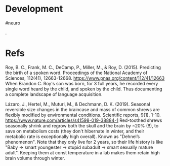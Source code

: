 # Development

#neuro

.

# Refs

Roy, B. C., Frank, M. C., DeCamp, P., Miller, M., & Roy, D. (2015). Predicting the birth of a spoken word. Proceedings of the National Academy of Sciences, 112(41), 12663-12668.
https://www.pnas.org/content/112/41/12663
When Brandon C. Roy's son was born, for 3 full years, he recorded every single word heard by the child, and spoken by the child. Thus documenting a complete landscape of language acquisition.

Lázaro, J., Hertel, M., Muturi, M., & Dechmann, D. K. (2019). Seasonal reversible size changes in the braincase and mass of common shrews are flexibly modified by environmental conditions. Scientific reports, 9(1), 1-10.
https://www.nature.com/articles/s41598-019-38884-1
Red-toothed shrews seasonally shrink and regrow both the skull and the brain by ~20% (!!), to save on metabolism costs (they don't hibernate in winter, and their metabolic rate is exceptionally high overall). Known as "Dehnel’s phenomenon". Note that they only live for 2 years, so their life history is like "Baby → smart youngester → stupid subadult → smart sexually mature adult". Keeping them at const temperature in a lab makes them retain high brain volume through winter.